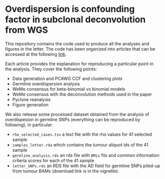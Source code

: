 # Overdispersion is confounding factor in subclonal deconvolution from WGS

This repository contains the code used to produce all the analyses and figures in the letter. The code has been organized into articles that can be accessed at the following [link](https://sottorivalab.github.io/letter_Dentro_et_al_2021/). 

Each article provides the explanation for reproducing a particular point in the analysis. They cover the following points:

* Data generation and PCAWG CCF and clustering plots
* Germline overdispersion analysis
* WeMe consensus for beta-binomial vs binomial models
* WeMe consensus with the deconvolution methods used in the paper
* Pyclone reanalysis
* Figure generation

We also release some processed dataset obtained from the analysis of overdispesion in germline SNPs (everything can be reproduced by following), in particular:

* `rho_selected_cases.tsv` a text file with the rho values for 41 selected sample
* `samples_letter.rda` which contains the tumour aliquot ids of the 41 sample
* `germline_analysis.rds` an rds file with `BMix` fits and common information criteria scores for each of the 41 sample
* `letter_SNPs.rds` an RDS file with the AD field for germline SNPs piled-up from tumour BAMs (download link is in the vignette).


